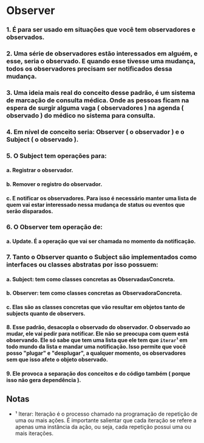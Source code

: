 # Observer
### 1. É para ser usado em situações que você tem observadores e observados.
### 2. Uma série de observadores estão interessados em alguém, e esse, seria o observado. E quando esse tivesse uma mudança, todos os observadores precisam ser notificados dessa mudança.
### 3. Uma ideia mais real do conceito desse padrão, é um sistema de marcação de consulta médica. Onde as pessoas ficam na espera de surgir alguma vaga ( observadores ) na agenda ( observado ) do médico no sistema para consulta.
### 4. Em nível de conceito seria: Observer ( o observador ) e o Subject ( o observado ).
### 5. O Subject tem operações para:
#### a. Registrar o observador.
#### b. Remover o registro do observador.
#### c. E notificar os observadores. Para isso é necessário manter uma lista de quem vai estar interessado nessa mudança de status ou eventos que serão disparados.
### 6. O Observer tem operação de:
#### a. Update. É a operação que vai ser chamada no momento da notificação.
### 7. Tanto o Observer quanto o Subject são implementados como interfaces ou classes abstratas por isso possuem:
#### a. Subject: tem como classes concretas as ObservadasConcreta.
#### b. Observer: tem como classes concretas as ObservadoraConcreta.
#### c. Elas são as classes concretas que vão resultar em objetos tanto de subjects quanto de observers.
#### 8. Esse padrão, desacopla o observado do observador. O observado ao mudar, ele vai pedir para notificar. Ele não se preocupa com quem está observando. Ele só sabe que tem uma lista que ele tem que `iterar`¹ em todo mundo da lista e mandar uma notificação. Isso permite que você posso "plugar" e "desplugar", a qualquer momento, os observadores sem que isso afete o objeto observado.
#### 9. Ele provoca a separação dos conceitos e do código também ( porque isso não gera dependência ).


## Notas

- ¹ Iterar: Iteração é o processo chamado na programação de repetição de uma ou mais ações. É importante salientar que cada iteração se refere a apenas uma instância da ação, ou seja, cada repetição possui uma ou mais iterações.
